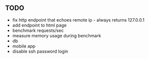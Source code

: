 TODO
----
* fix http endpoint that echoes remote ip - always returns 127.0.0.1
* add endpoint to html page
* benchmark requests/sec
* measure memory usage during benchmark
* db
* mobile app
* disable ssh password login

